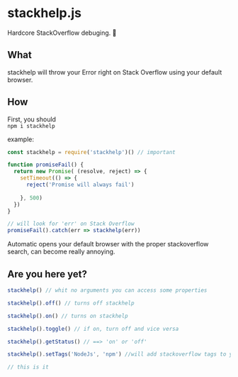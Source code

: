 # stackhelp.js
Hardcore StackOverflow debuging. :see_no_evil:

## What
stackhelp will throw your Error right on Stack Overflow using your default browser.

## How

First, you should  
`npm i stackhelp`  
  
example:
```javascript
const stackhelp = require('stackhelp')() // important

function promiseFail() {
  return new Promise( (resolve, reject) => {
    setTimeout(() => {
      reject('Promise will always fail')
      
    }, 500)
  })
}

// will look for 'err' on Stack Overflow
promiseFail().catch(err => stackhelp(err))
```
Automatic opens your default browser with the proper stackoverflow search, can become really annoying.

## Are you here yet?

```javascript
stackhelp() // whit no arguments you can access some properties

stackhelp().off() // turns off stackhelp

stackhelp().on() // turns on stackhelp

stackhelp().toggle() // if on, turn off and vice versa

stackhelp().getStatus() // ==> 'on' or 'off'

stackhelp().setTags('NodeJs', 'npm') //will add stackoverflow tags to your querie

// this is it
```
